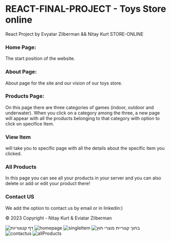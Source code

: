 # REACT-FINAL-PROJECT - Toys Store online
React Project by Evyatar Zilberman && Nitay Kurt STORE-ONLINE

### Home Page:
The start position of the website.

### About Page:
About page for the site and our vision of our toys store.

### Products Page:
On this page there are three categories of games (indoor, outdoor and underwater).
When you click on a category among the three, a new page will appear with all the products belonging to that category with option to click on specifice Item.

### View Item 
will take you to specific page with all the details about the specific item you clicked.

### All Products
In this page you can see all your products in your server and you can also delete or add or edit your product there!

### Contact US
We add the option to contact us by email or in linkedin:)

© 2023 Copyright - Nitay Kurt & Eviatar Zilberman

![דף קטגוריות](https://user-images.githubusercontent.com/104898225/219352905-fb1756a7-648c-408c-aa1a-31d39b671a3c.png)
![homepage](https://user-images.githubusercontent.com/104898225/219352911-a41d42eb-ae2f-419c-bacc-afe18fd986cb.png)
![singleItem](https://user-images.githubusercontent.com/104898225/219352915-93867b9b-7bad-4b98-993d-e83ea45eb608.png)
![בתוך קגוריית מוצרי חוץ](https://user-images.githubusercontent.com/104898225/219352916-5f97e500-ef16-44c6-adae-3f0b87f4c830.png)
![contactus](https://user-images.githubusercontent.com/104898225/219353475-19856a49-1600-4d60-9807-092a72820dd1.png)
![allProducts](https://user-images.githubusercontent.com/104898225/219353482-8d2c7a75-89ab-46bb-8c3c-667b440a9849.png)
